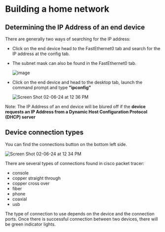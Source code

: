 # Building a home network

## Determining the IP Address of an end device
There are generally two ways of searching for the IP address:
- Click on the end device head to the FastEthernet0 tab and search for the IP address at the config tab.
- The subnet mask can also be found in the FastEthernet0 tab.

  ![image](https://github.com/Fong20/Learning-repository/assets/150316121/e6abde16-485f-45c4-890f-71695287af31)

- Click on the end device and head to the desktop tab, launch the command prompt and type **"ipconfig"**

  ![Screen Shot 02-06-24 at 12 36 PM](https://github.com/Fong20/Learning-repository/assets/150316121/95362fcf-1132-4b49-b1a8-53cb8ee2878f)


Note:
The IP Address of an end device will be blured off if the **device requests an IP Address from a Dynamic Host Configuration Protocol (DHCP) server**

## Device connection types

You can find the connections button on the bottom left side.

![Screen Shot 02-06-24 at 12 34 PM](https://github.com/Fong20/Learning-repository/assets/150316121/3ebd8d85-92b3-483f-8ffc-cad3910eed62)

There are several types of connections found in cisco packet tracer:
- console
- copper straight through
- copper cross over
- fiber
- phone
- coaxial
- usb

The type of connection to use depends on the device and the connection ports.
Once there is successful connection between two devices, there will be green indicator lights.
